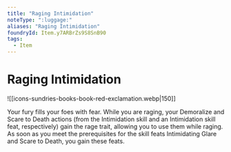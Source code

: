 ```yaml
---
title: "Raging Intimidation"
noteType: ":luggage:"
aliases: "Raging Intimidation"
foundryId: Item.y7ARBrZs9S8SnB90
tags:
  - Item
---
```


# Raging Intimidation
![[icons-sundries-books-book-red-exclamation.webp|150]]

Your fury fills your foes with fear. While you are raging, your Demoralize and Scare to Death actions (from the Intimidation skill and an Intimidation skill feat, respectively) gain the rage trait, allowing you to use them while raging. As soon as you meet the prerequisites for the skill feats Intimidating Glare and Scare to Death, you gain these feats.
